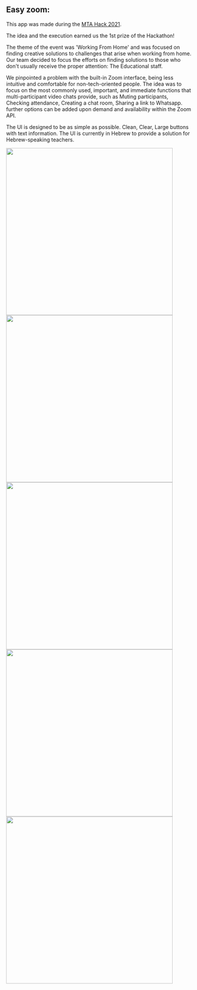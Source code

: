 Easy zoom:
-

This app was made during the [MTA Hack 2021](https://www.linkedin.com/company/mtahack/).

The idea and the execution earned us the 1st prize of the Hackathon!

The theme of the event was 'Working From Home' and was focused on finding creative solutions to challenges that arise when working from home. Our team decided to focus the efforts on finding solutions to those who don't usually receive the proper attention: The Educational staff.

We pinpointed a problem with the built-in Zoom interface, being less intuitive and comfortable for non-tech-oriented people. The idea was to focus on the most commonly used, important, and immediate functions that multi-participant video chats provide, such as Muting participants, Checking attendance, Creating a chat room, Sharing a link to Whatsapp. further options can be added upon demand and availability within the Zoom API.

The UI is designed to be as simple as possible. Clean, Clear, Large buttons with text information. The UI is currently in Hebrew to provide a solution for Hebrew-speaking teachers.

<p float="left">

<img src="https://user-images.githubusercontent.com/34707669/117541520-ed324680-b01c-11eb-850b-e447818a7b93.png" height="450">
<img src="https://user-images.githubusercontent.com/34707669/117541527-f28f9100-b01c-11eb-9a1d-188cc9c3c483.png" height="450">
<img src="https://user-images.githubusercontent.com/34707669/117541530-f6bbae80-b01c-11eb-85b5-f177ff314866.png" height="450">
<img src="https://user-images.githubusercontent.com/34707669/117541535-fd4a2600-b01c-11eb-8990-08ad33c2a700.png" height="450">
<img src="https://user-images.githubusercontent.com/34707669/117541539-02a77080-b01d-11eb-84d6-9e866cc4a773.png" height="450">


</p>

